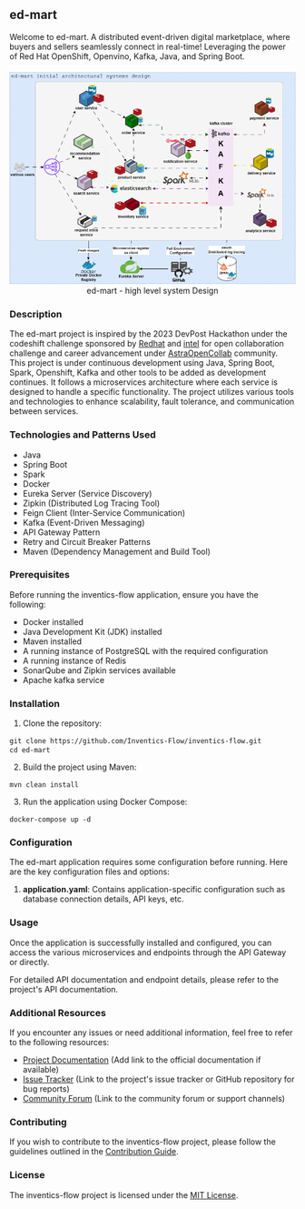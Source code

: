 ## ed-mart

Welcome to ed-mart. A distributed event-driven digital marketplace, where buyers and sellers seamlessly connect in real-time! Leveraging the power of Red Hat OpenShift, Openvino, Kafka, Java, and Spring Boot.

<p align="center">
    <img src="/ed-mart-platform.png" alt="ed-mart high level system design">
    <br />
    ed-mart - high level system Design
</p>

### Description

The ed-mart project is inspired by the 2023 DevPost Hackathon under the codeshift challenge sponsored by [Redhat](https://www.redhat.com/en/technologies/cloud-computing/openshift) and [intel](https://www.intel.com/content/www/us/en/developer/tools/openvino-toolkit/overview.html) for open collaboration challenge and career advancement under [AstraOpenCollab](https://inventicsflow.slack.com/archives/C05UETHQ8QG) community. 
This project is under continuous development using Java, Spring Boot, Spark, Openshift, Kafka and other tools to be added as development continues. It follows a microservices architecture where each service is designed to handle a specific functionality. The project utilizes various tools and technologies to enhance scalability, fault tolerance, and communication between services.

### Technologies and Patterns Used

- Java
- Spring Boot
- Spark
- Docker
- Eureka Server (Service Discovery)
- Zipkin (Distributed Log Tracing Tool)
- Feign Client (Inter-Service Communication)
- Kafka (Event-Driven Messaging)
- API Gateway Pattern
- Retry and Circuit Breaker Patterns
- Maven (Dependency Management and Build Tool)

### Prerequisites

Before running the inventics-flow application, ensure you have the following:

- Docker installed
- Java Development Kit (JDK) installed
- Maven installed
- A running instance of PostgreSQL with the required configuration
- A running instance of Redis
- SonarQube and Zipkin services available
- Apache kafka service


### Installation

1. Clone the repository:

```shell
git clone https://github.com/Inventics-Flow/inventics-flow.git
cd ed-mart
```

2. Build the project using Maven:

```shell
mvn clean install
```

3. Run the application using Docker Compose:

```shell
docker-compose up -d
```

### Configuration

The ed-mart application requires some configuration before running. Here are the key configuration files and options:

1. **application.yaml**: Contains application-specific configuration such as database connection details, API keys, etc.

### Usage

Once the application is successfully installed and configured, you can access the various microservices and endpoints through the API Gateway or directly.

For detailed API documentation and endpoint details, please refer to the project's API documentation.

### Additional Resources

If you encounter any issues or need additional information, feel free to refer to the following resources:

- [Project Documentation]() (Add link to the official documentation if available)
- [Issue Tracker](https://github.com/Ed-mart/ed-mart/issues) (Link to the project's issue tracker or GitHub repository for bug reports)
- [Community Forum](https://ed-mart.slack.com/archives/C05JEES1P8E) (Link to the community forum or support channels)

### Contributing

If you wish to contribute to the inventics-flow project, please follow the guidelines outlined in the [Contribution Guide](community-guildelines.md).

### License

The inventics-flow project is licensed under the [MIT License]().
